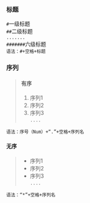 ### 标题
`#`一级标题<br/>
`##`二级标题<br/>
`.......`<br/>
`#######`六级标题<br/>
`语法：#+空格+标题 `
### 序列
>#### 有序
>1. 序列1
>2. 序列2
>3. 序列3<br/>
>`....`<br/>
>
`语法：序号（Num）+“.”+空格+序列名`
#### 无序
>* 序列1
>* 序列2
>* 序列3<br/>
>`....`<br/>
>
`语法：“*”+空格+序列名`
